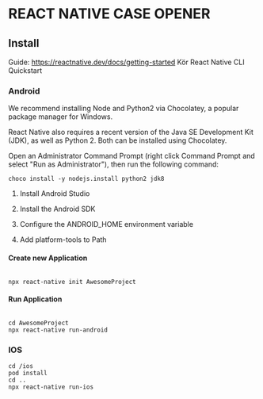 # REACT NATIVE CASE OPENER

## Install

Guide: https://reactnative.dev/docs/getting-started
Kör React Native CLI Quickstart


### Android
We recommend installing Node and Python2 via Chocolatey, a popular package manager for Windows.

React Native also requires a recent version of the Java SE Development Kit (JDK), as well as Python 2. Both can be installed using Chocolatey.

Open an Administrator Command Prompt (right click Command Prompt and select "Run as Administrator"), then run the following command:
```
choco install -y nodejs.install python2 jdk8
```

1. Install Android Studio

2. Install the Android SDK

3. Configure the ANDROID_HOME environment variable

4. Add platform-tools to Path

#### Create new Application
```

npx react-native init AwesomeProject
```

#### Run Application
```

cd AwesomeProject
npx react-native run-android
```
### IOS
```
cd /ios
pod install
cd ..
npx react-native run-ios
```